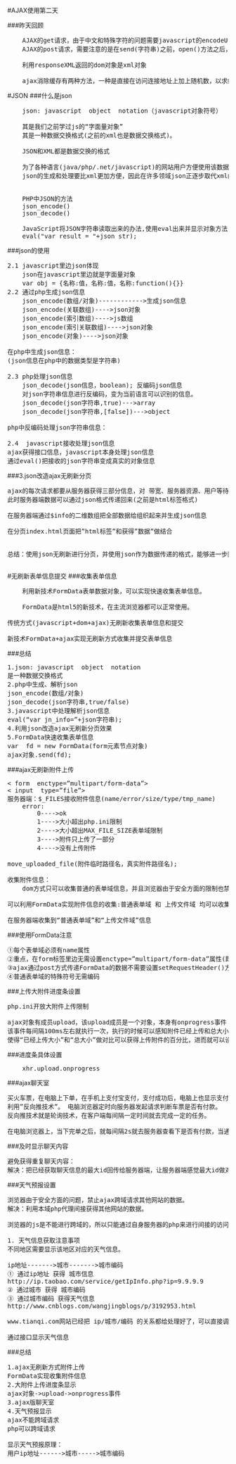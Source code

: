 #AJAX使用第二天

###昨天回顾
<pre>
	AJAX的get请求，由于中文和特殊字符的问题需要javascript的encodeUrlComponnet
	AJAX的post请求，需要注意的是在send(字符串)之前，open()方法之后，需要添加xhr.setRequestHeader(),借用此方法把requestbody以xml方式传递

	利用responseXML返回的dom对象是xml对象

	ajax消除缓存有两种方法，一种是直接在访问连接地址上加上随机数，以求缓存的作用每次都不一样，第二种办法是php返回的文件中添加三个消除缓存的header()
</pre>

#JSON
###什么是json
<pre>
	json: javascript  object  notation（javascript对象符号）

	其是我们之前学过js的“字面量对象”
	其是一种数据交换格式(之前的xml也是数据交换格式)。

	JSON和XML都是数据交换的格式

	为了各种语言(java/php/.net/javascript)的网站用户方便使用该数据接口，其接口的数据格式最好是大家都可以识别的，因此json/xml就被应用上了。
	json的生成和处理要比xml更加方便，因此在许多领域json正逐步取代xml的使用。


	PHP中JSON的方法
	json_encode()
	json_decode()

	JavaScript将JSON字符串读取出来的办法,使用eval出来并显示对象方法
	eval("var result = "+json_str);
</pre>

###json的使用
<pre>
2.1 javascript里边json体现
	json在javascript里边就是字面量对象
	var obj = {名称:值，名称:值，名称:function(){}}
2.2 通过php生成json信息
	json_encode(数组/对象)------------>生成json信息
	json_encode(关联数组)---->json对象
	json_encode(索引数组)---->js数组
	json_encode(索引关联数组)---->json对象
	json_encode(对象)---->json对象

在php中生成json信息：
(json信息在php中的数据类型是字符串)

2.3 php处理json信息
	json_decode(json信息，boolean); 反编码json信息
	对json字符串信息进行反编码，变为当前语言可以识别的信息。
	json_decode(json字符串,true)--->array
	json_decode(json字符串,[false])--->object

php中反编码处理json字符串信息：

2.4  javascript接收处理json信息
ajax获得接口信息，javascript本身处理json信息
通过eval()把接收的json字符串变成真实的对象信息
</pre>

###3.json改造ajax无刷新分页
<pre>
ajax的每次请求都要从服务器获得三部分信息，对 带宽、服务器资源、用户等待时间 等资源都要占据三份，我们要做优化：把不发生变化的css样式、html标签 放到客户端手动生成，从而减轻服务器端的工作、减轻带宽浪费。
此时服务器端数据可以通过json格式传递回来(之前是html标签格式)

在服务器端通过$info的二维数组把全部数据给组织起来并生成json信息

在分页index.html页面把”html标签”和获得”数据”做结合


总结：使用json无刷新进行分页，并使用json作为数据传递的格式，能够进一步降低网络传输的数据量

</pre>

#无刷新表单信息提交
###收集表单信息
<pre>
	利用新技术FormData表单数据对象，可以实现快速收集表单信息。

	FormData是html5的新技术，在主流浏览器都可以正常使用。

传统方式(javascript+dom+ajax)无刷新收集表单信息和提交

新技术FormData+ajax实现无刷新方式收集并提交表单信息
</pre>

###总结
<pre>
1.json: javascript  object  notation
是一种数据交换格式
2.php中生成、解析json
json_encode(数组/对象)
json_decode(json字符串,true/false)
3.javascript中处理解析json信息
eval(“var jn_info=”+json字符串);
4.利用json改造ajax无刷新分页效果
5.FormData快速收集表单信息
var  fd = new FormData(form元素节点对象)
ajax对象.send(fd);
</pre>

###ajax无刷新附件上传
<pre>
< form  enctype=”multipart/form-data”>
< input  type=”file”>
服务器端：$_FILES接收附件信息(name/error/size/type/tmp_name)
	error:
		0---->ok
		1---->大小超出php.ini限制
		2---->大小超出MAX_FILE_SIZE表单域限制
		3---->附件只上传了一部分
		4---->没有上传附件

move_uploaded_file(附件临时路径名，真实附件路径名);

收集附件信息：
	dom方式只可以收集普通的表单域信息，并且浏览器由于安全方面的限制也禁止通过javascript语言操作本地文件。

可以利用FormData实现附件信息的收集:普通表单域 和 上传文件域 均可以收集。

在服务器端收集到“普通表单域”和“上传文件域”信息
</pre>

###使用FormData注意
<pre>
①每个表单域必须有name属性
②重点，在form标签里边无需设置enctype=”multipart/form-data”属性(即使有上传文件域也不需要设置)
③ajax通过post方式传递FormData的数据不需要设置setRequestHeader()方
④普通表单域的特殊符号无需编码
</pre>

###上传大附件进度条设置
<pre>
php.ini开放大附件上传限制

ajax对象有成员upload，该upload成员是一个对象，本身有onprogress事件
该事件每间隔100ms左右就执行一次，执行的时候可以感知附件已经上传和总大小等信息，
使得“已经上传大小”和“总大小”做对比可以获得上传附件的百分比，进而就可以设置进度条。
</pre>

###进度条具体设置
<pre>
	xhr.upload.onprogress
</pre>

###ajax聊天室
<pre>
买火车票，在电脑上下单，在手机上支付宝支付，支付成功后，电脑上也显示支付成功。
利用”反向推技术”。 电脑浏览器定时向服务器发起请求判断车票是否有付款。
反向推技术就是轮询技术，在客户端每间隔一定时间就去完成一定的任务。

在电脑浏览器上，当下完单之后，就每间隔2s就去服务器查看下是否有付款，当通过手机付款成功后，电脑浏览器自然也就会感知到。
</pre>

###及时显示聊天内容
<pre>
避免获得重复聊天内容：
解决：把已经获取聊天信息的最大id回传给服务器端，让服务器端感觉最大id做对比查询。
</pre>

###天气预报设置
<pre>
浏览器由于安全方面的问题，禁止ajax跨域请求其他网站的数据。
解决：利用本域php代理间接获得其他网站的数据。

浏览器的js是不能进行跨域的，所以只能通过自身服务器的php来进行间接的访问

1. 天气信息获取注意事项
不同地区需要显示该地区对应的天气信息。

ip地址------->城市------->城市编码
① 通过ip地址 获得 城市信息
http://ip.taobao.com/service/getIpInfo.php?ip=9.9.9.9
② 通过城市 获得 城市编码
③ 通过城市编码 获得天气信息
http://www.cnblogs.com/wangjingblogs/p/3192953.html

www.tianqi.com网站已经把 ip/城市/编码 的关系都给处理好了，可以直接调用获得城市对应的天气信息。

通过接口显示天气信息
</pre>

###总结
<pre>
1.ajax无刷新方式附件上传
FormData实现收集附件信息
2.大附件上传进度条显示
ajax对象->upload->onprogress事件
3.ajax版聊天室
4.天气预报显示
ajax不能跨域请求
php可以跨域请求

显示天气预报原理：
用户ip地址------>城市----->城市编码
</pre>
